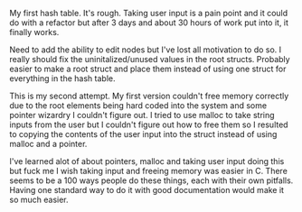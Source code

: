 My first hash table. It's rough. Taking user input is a pain point and it could do with a refactor but after 3 days and about 30 hours of work put into it, it finally works.

Need to add the ability to edit nodes but I've lost all motivation to do so. I really should fix the uninitalized/unused values in the root structs.
Probably easier to make a root struct and place them instead of using one struct for everything in the hash table.

This is my second attempt. My first version couldn't free memory correctly due to the root elements being hard coded into the system and some pointer wizardry I couldn't figure out. 
I tried to use malloc to take string inputs from the user but I couldn't figure out how to free them so I resulted to copying the contents of the user input into the struct 
instead of using malloc and a pointer.

I've learned alot of about pointers, malloc and taking user input doing this but fuck me I wish taking input and freeing memory was easier in C. There seems to be a 100 ways people
do these things, each with their own pitfalls. Having one standard way to do it with good documentation would make it so much easier.

